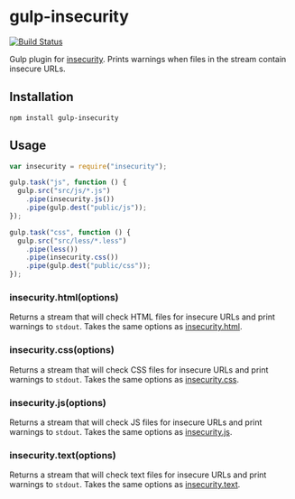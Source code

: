 # gulp-insecurity

[![Build Status](https://travis-ci.org/veltman/gulp-insecurity.svg?branch=master)](https://travis-ci.org/veltman/gulp-insecurity)

Gulp plugin for [insecurity](https://github.com/veltman/insecurity/). Prints warnings when files in the stream contain insecure URLs.

## Installation

```
npm install gulp-insecurity
```

## Usage

```js
var insecurity = require("insecurity");

gulp.task("js", function () {
  gulp.src("src/js/*.js")
    .pipe(insecurity.js())
    .pipe(gulp.dest("public/js"));
});

gulp.task("css", function () {
  gulp.src("src/less/*.less")
    .pipe(less())
    .pipe(insecurity.css())
    .pipe(gulp.dest("public/css"));
});
```

### insecurity.html(options)

Returns a stream that will check HTML files for insecure URLs and print warnings to `stdout`.  Takes the same options as [insecurity.html](https://github.com/veltman/insecurity/#insecurityhtmlcontent-options).

### insecurity.css(options)

Returns a stream that will check CSS files for insecure URLs and print warnings to `stdout`.  Takes the same options as [insecurity.css](https://github.com/veltman/insecurity/#insecuritycsscontent-options).

### insecurity.js(options)

Returns a stream that will check JS files for insecure URLs and print warnings to `stdout`.  Takes the same options as [insecurity.js](https://github.com/veltman/insecurity/#insecurityjscontent-options).

### insecurity.text(options)

Returns a stream that will check text files for insecure URLs and print warnings to `stdout`.  Takes the same options as [insecurity.text](https://github.com/veltman/insecurity/#insecuritytextcontent-options).
